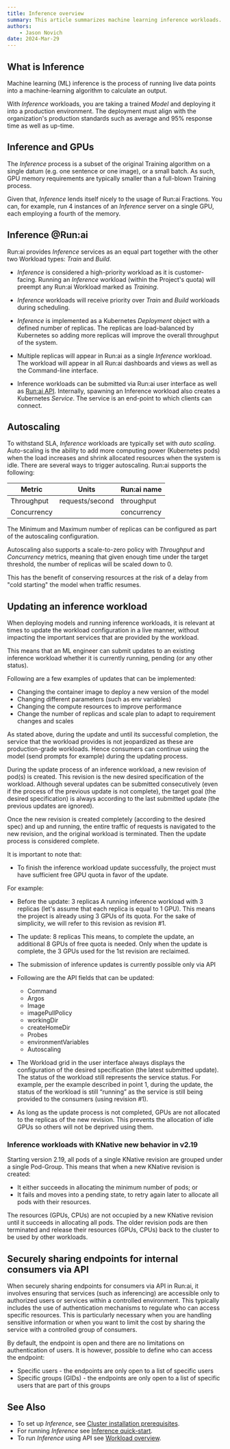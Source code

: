 ```yaml
---
title: Inference overview
summary: This article summarizes machine learning inference workloads.
authors:
    - Jason Novich
date: 2024-Mar-29
---
```


## What is Inference

Machine learning (ML) inference is the process of running live data points into a machine-learning algorithm to calculate an output.

With *Inference* workloads, you are taking a trained *Model* and deploying it into a production environment. The deployment must align with the organization's production standards such as average and 95% response time as well as up-time.

## Inference and GPUs

The *Inference* process is a subset of the original Training algorithm on a single datum (e.g. one sentence or one image), or a small batch. As such, GPU memory requirements are typically smaller than a full-blown Training process.

Given that, *Inference* lends itself nicely to the usage of Run:ai Fractions. You can, for example, run 4 instances of an *Inference* server on a single GPU, each employing a fourth of the memory.

## Inference @Run:ai

Run:ai provides *Inference* services as an equal part together with the other two Workload types: *Train* and *Build*.

* *Inference* is considered a high-priority workload as it is customer-facing. Running an *Inference* workload (within the Project's quota) will preempt any Run:ai Workload marked as *Training*.

* *Inference* workloads will receive priority over *Train* and *Build* workloads during scheduling.

* *Inference* is implemented as a Kubernetes *Deployment* object with a defined number of replicas. The replicas are load-balanced by Kubernetes so adding more replicas will improve the overall throughput of the system.

* Multiple replicas will appear in Run:ai as a single *Inference* workload. The workload will appear in all Run:ai dashboards and views as well as the Command-line interface.

* Inference workloads can be submitted via Run:ai user interface as well as [Run:ai API](../../developer/cluster-api/workload-overview-dev.md). Internally, spawning an Inference workload also creates a Kubernetes *Service*. The service is an end-point to which clients can connect.

## Autoscaling

To withstand SLA, *Inference* workloads are typically set with *auto scaling*. Auto-scaling is the ability to add more computing power (Kubernetes pods) when the load increases and shrink allocated resources when the system is idle.
There are several ways to trigger autoscaling. Run:ai supports the following:

| Metric          | Units        |   Run:ai name   |
|-----------------|--------------|-----------------|
| Throughput      | requests/second | throughput |
| Concurrency     |              |    concurrency  |

The Minimum and Maximum number of replicas can be configured as part of the autoscaling configuration.

Autoscaling also supports a scale-to-zero policy with *Throughput* and *Concurrency* metrics, meaning that given enough time under the target threshold, the number of replicas will be scaled down to 0.

This has the benefit of conserving resources at the risk of a delay from "cold starting" the model when traffic resumes.

## Updating an inference workload

When deploying models and running inference workloads, it is relevant at times to update the workload configuration in a live manner, without impacting the important services that are provided by the workload.

This means that an ML engineer can submit updates to an existing inference workload whether it is currently running, pending (or any other status).

Following are a few examples of updates that can be implemented:

* Changing the container image to deploy a new version of the model
* Changing different parameters (such as env variables)
* Changing the compute resources to improve performance
* Change the number of replicas and scale plan to adapt to requirement changes and scales

As stated above, during the update and until its successful completion, the service that the workload provides is not jeopardized as these are production-grade workloads. Hence consumers can continue using the model (send prompts for example) during the updating process.

During the update process of an inference workload, a new revision of pod(s) is created. This revision is the new desired specification of the workload. Although several updates can be submitted consecutively (even if the process of the previous update is not complete), the target goal (the desired specification) is always according to the last submitted update (the previous updates are ignored).

Once the new revision is created completely (according to the desired spec) and up and running, the entire traffic of requests is navigated to the new revision, and the original workload is terminated. Then the update process is considered complete.

It is important to note that:

* To finish the inference workload update successfully, the project must have sufficient free GPU quota in favor of the update.

For example: 

  * Before the update: 3 replicas
A running inference workload with 3 replicas (let's assume that each replica is equal to 1 GPU). This means the project is already using 3 GPUs of its quota. For the sake of simplicity, we will refer to this revision as revision #1.
  * The update: 8 replicas
This means, to complete the update, an additional 8 GPUs of free quota is needed. Only when the update is complete, the 3 GPUs used for the 1st revision are reclaimed.

* The submission of inference updates is currently possible only via API

* Following are the API fields that can be updated:
  * Command
  * Argos
  * Image
  * imagePullPolicy
  * workingDir
  * createHomeDir
  * Probes
  * environmentVariables
  * Autoscaling

* The Workload grid in the user interface always displays the configuration of the desired specification (the latest submitted update). The status of the workload still represents the service status. For example, per the example described in point 1, during the update, the status of the workload is still “running” as the service is still being provided to the consumers (using revision #1).

* As long as the update process is not completed, GPUs are not allocated to the replicas of the new revision. This prevents the allocation of idle GPUs so others will not be deprived using them.

### Inference workloads with KNative new behavior in v2.19

Starting version 2.19, all pods of a single KNative revision are grouped under a single Pod-Group. This means that when a new KNative revision is created:

* It either succeeds in allocating the minimum number of pods; or 
* It fails and moves into a pending state, to retry again later to allocate all pods with their resources. 

The resources (GPUs, CPUs) are not occupied by a new KNative revision until it succeeds in allocating all pods. The older revision pods are then terminated and release their resources (GPUs, CPUs) back to the cluster to be used by other workloads.

## Securely sharing endpoints for internal consumers via API

When securely sharing endpoints for consumers via API in Run:ai, it involves ensuring that services (such as inferencing) are accessible only to authorized users or services within a controlled environment. This typically includes the use of authentication mechanisms to regulate who can access specific resources. This is particularly necessary when you are handling sensitive information or when you want to limit the cost by sharing the service with a controlled group of consumers. 

By default, the endpoint is open and there are no limitations on authentication of users. It is however, possible to define who can access the endpoint:
* Specific users - the endpoints are only open to a list of specific users
* Specific groups (GIDs) - the endpoints are only open to a list of specific users that are part of this groups


## See Also

* To set up *Inference*, see [Cluster installation prerequisites](../../admin/runai-setup/cluster-setup/cluster-prerequisites.md#inference).
* For running *Inference* see [Inference quick-start](../../Researcher/Walkthroughs/quickstart-inference.md).
* To run *Inference* using API see [Workload overview](../../developer/cluster-api/workload-overview-dev.md).
